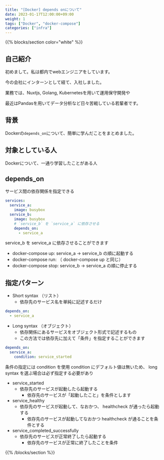 ```yaml
---
title: "[Docker] depends onについて"
date: 2023-01-17T12:00:00+09:00
weight: 1
tags: ["Docker", "docker-compose"]
categories: ["infra"]
---
```


{{% blocks/section color="white" %}}

## 自己紹介

初めまして。私は都内でwebエンジニアをしています。

今の会社にインターンとして経て、入社しました。

業務では、Nuxtjs, Golang, Kubernetesを用いて運用保守開発や

最近はPandasを用いてデータ分析など日々苦戦している若輩者です。

## 背景

Dockerの`depends_on`について、簡単に学んだことをまとめました。

## 対象としている人

Dockerについて、一通り学習したことがある人

## depends_on

サービス間の依存関係を指定できる

```docker-compose.yaml
services:
  service_a:
    image: busybox
  service_b:
    image: busybox
    # `service_b` を `service_a` に依存させる
    depends_on:
      - service_a
```

service_b を service_a に依存させることができます

- docker-compose up: service_a → service_b の順に起動する
- docker-compose run: （ docker-compose up と同じ）
- docker-compose stop: service_b → service_a の順に停止する

## 指定パターン

- Short syntax （リスト）
  - 依存先のサービス名を単純に記述するだけ

```docker-compose.yaml
depends_on:
  - service_a
```

- Long syntax （オブジェクト）
  - 依存関係にあるサービスをオブジェクト形式で記述するもの
  - この方法では依存先に加えて「条件」を指定することができます

```docker-compose.yaml
depends_on:
  service_a:
    condition: service_started
```

条件の指定には condition を使用
condition にデフォルト値は無いため、 long syntax を選ぶ場合は必ず指定する必要があり

- service_started
  - 依存先のサービスが起動したら起動する
    - 依存先のサービスが「起動したこと」を条件とします
- service_healthy
  - 依存先のサービスが起動して、なおかつ、 healthcheck が通ったら起動する
    - 依存先のサービスが起動してなおかつ healthcheck が通ることを条件とする
- service_completed_successfully
  - 依存先のサービスが正常終了したら起動する
    - 依存先のサービスが正常に終了したことを条件

{{% /blocks/section %}}
